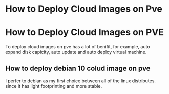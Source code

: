 # How to Deploy Cloud Images on Pve




# How to Deploy Cloud Images on PVE 


To deploy cloud images on pve has a lot of benifit, for example, auto expand disk capicity, auto update and auto deploy virtual machine.


## How to deploy debian 10 colud image on pve

I perfer to debian as my first choice between all of the linux distributes. since it has light footprinting and more stable.

``` bash



```
